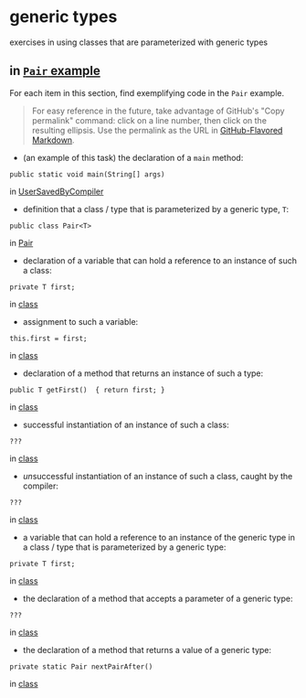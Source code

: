 # generic types

exercises in using classes that are parameterized with
generic types

## in [`Pair` example](https://github.com/stuyvesant-cs/solutionsHolmes/tree/master/2019-04-05_PairOfGenerics)

For each item in this section, find exemplifying code in the `Pair` example.
>For easy reference in the future, take advantage of
GitHub's "Copy permalink" command: click on a line number,
then click on the resulting ellipsis. Use the permalink as the URL
in [GitHub-Flavored Markdown](https://help.github.com/en/articles/basic-writing-and-formatting-syntax#links).


- (an example of this task) the declaration of a `main` method:
```
public static void main(String[] args)
```
in [UserSavedByCompiler](https://github.com/stuyvesant-cs/solutionsHolmes/blob/21b641c9dda3c43d3e71de138c24c29f11687d88/2019-04-05_PairOfGenerics/UserSavedByCompiler.java#L11)


- definition that a class / type that is parameterized by a generic type, `T`:
```
public class Pair<T>
```
in [Pair](https://github.com/FranklinLiou/5D_genericTypes/blob/master/Pair.java#L8)


- declaration of a variable that can hold a reference to an instance
of such a class:
```
private T first;
```
in [class](https://github.com/FranklinLiou/5D_genericTypes/blob/master/Pair.java#L10)


- assignment to such a variable:
```
this.first = first;
```
in [class](https://github.com/FranklinLiou/5D_genericTypes/blob/master/Pair.java#L14)


- declaration of a method that returns an instance of such a type:
```
public T getFirst()  { return first; }
```
in [class](https://github.com/FranklinLiou/5D_genericTypes/blob/master/Pair.java#L18)


- successful instantiation of an instance of such a class:
```
???
```
in [class](URL)


- *un*successful instantiation of an instance of such a class,
caught by the compiler:
```
???
```
in [class](URL)


- a variable that can hold a reference to an instance of the generic type
in a class / type that is parameterized by a generic type:
```
private T first;
```
in [class](https://github.com/FranklinLiou/5D_genericTypes/blob/master/Pair.java#L10)


- the declaration of a method that accepts a parameter of a generic type:
```
???
```
in [class](URL)


- the declaration of a method that returns a value of a generic type:
```
private static Pair nextPairAfter()
```
in [class](https://github.com/FranklinLiou/5D_genericTypes/blob/master/FibPair.java#L56)
